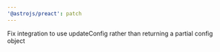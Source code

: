 ```yaml
---
'@astrojs/preact': patch
---
```


Fix integration to use updateConfig rather than returning a partial config object
